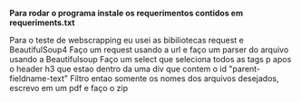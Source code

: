 **Para rodar o programa instale os requerimentos contidos em requeriments.txt**

Para o teste de webscrapping eu usei as bibiliotecas request e BeautifulSoup4
Faço um request usando a url e faço um parser do arquivo usando a Beautifulsoup
Faço um select que seleciona todos as tags p apos o header h3 que estao dentro da uma div que contem o id "parent-fieldname-text"
Filtro entao somente os nomes dos arquivos desejados, escrevo em um pdf e faço o zip
